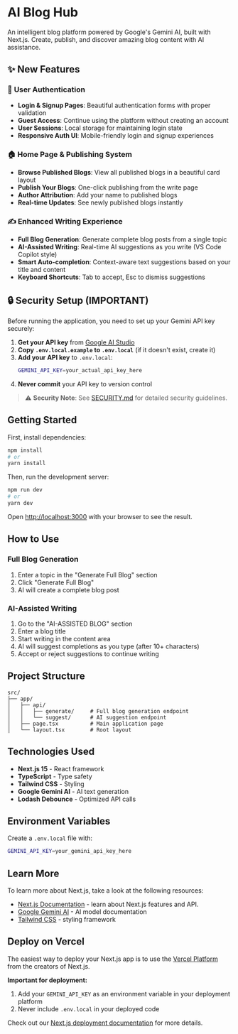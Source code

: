 # AI Blog Hub

An intelligent blog platform powered by Google's Gemini AI, built with Next.js. Create, publish, and discover amazing blog content with AI assistance.

## ✨ New Features

### 🔐 **User Authentication**

- **Login & Signup Pages**: Beautiful authentication forms with proper validation
- **Guest Access**: Continue using the platform without creating an account
- **User Sessions**: Local storage for maintaining login state
- **Responsive Auth UI**: Mobile-friendly login and signup experiences

### 🏠 **Home Page & Publishing System**

- **Browse Published Blogs**: View all published blogs in a beautiful card layout
- **Publish Your Blogs**: One-click publishing from the write page
- **Author Attribution**: Add your name to published blogs
- **Real-time Updates**: See newly published blogs instantly

### ✍️ **Enhanced Writing Experience**

- **Full Blog Generation**: Generate complete blog posts from a single topic
- **AI-Assisted Writing**: Real-time AI suggestions as you write (VS Code Copilot style)
- **Smart Auto-completion**: Context-aware text suggestions based on your title and content
- **Keyboard Shortcuts**: Tab to accept, Esc to dismiss suggestions

## 🔒 Security Setup (IMPORTANT)

Before running the application, you need to set up your Gemini API key securely:

1. **Get your API key** from [Google AI Studio](https://makersuite.google.com/app/apikey)
2. **Copy `.env.local.example` to `.env.local`** (if it doesn't exist, create it)
3. **Add your API key** to `.env.local`:
   ```bash
   GEMINI_API_KEY=your_actual_api_key_here
   ```
4. **Never commit** your API key to version control

> ⚠️ **Security Note**: See [SECURITY.md](./SECURITY.md) for detailed security guidelines.

## Getting Started

First, install dependencies:

```bash
npm install
# or
yarn install
```

Then, run the development server:

```bash
npm run dev
# or
yarn dev
```

Open [http://localhost:3000](http://localhost:3000) with your browser to see the result.

## How to Use

### Full Blog Generation

1. Enter a topic in the "Generate Full Blog" section
2. Click "Generate Full Blog"
3. AI will create a complete blog post

### AI-Assisted Writing

1. Go to the "AI-ASSISTED BLOG" section
2. Enter a blog title
3. Start writing in the content area
4. AI will suggest completions as you type (after 10+ characters)
5. Accept or reject suggestions to continue writing

## Project Structure

```
src/
├── app/
│   ├── api/
│   │   ├── generate/     # Full blog generation endpoint
│   │   └── suggest/      # AI suggestion endpoint
│   ├── page.tsx          # Main application page
│   └── layout.tsx        # Root layout
```

## Technologies Used

- **Next.js 15** - React framework
- **TypeScript** - Type safety
- **Tailwind CSS** - Styling
- **Google Gemini AI** - AI text generation
- **Lodash Debounce** - Optimized API calls

## Environment Variables

Create a `.env.local` file with:

```bash
GEMINI_API_KEY=your_gemini_api_key_here
```

## Learn More

To learn more about Next.js, take a look at the following resources:

- [Next.js Documentation](https://nextjs.org/docs) - learn about Next.js features and API.
- [Google Gemini AI](https://ai.google.dev/) - AI model documentation
- [Tailwind CSS](https://tailwindcss.com/) - styling framework

## Deploy on Vercel

The easiest way to deploy your Next.js app is to use the [Vercel Platform](https://vercel.com/new?utm_medium=default-template&filter=next.js&utm_source=create-next-app&utm_campaign=create-next-app-readme) from the creators of Next.js.

**Important for deployment:**

1. Add your `GEMINI_API_KEY` as an environment variable in your deployment platform
2. Never include `.env.local` in your deployed code

Check out our [Next.js deployment documentation](https://nextjs.org/docs/app/building-your-application/deploying) for more details.
